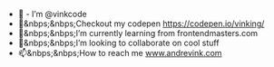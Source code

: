 - 👋 - I’m @vinkcode
- 👀&nbps;&nbps;Checkout my codepen https://codepen.io/vinking/
- 🌱&nbps;&nbps;I’m currently learning from frontendmasters.com
- 💞️&nbps;&nbps;I’m looking to collaborate on cool stuff
- 📫&nbps;&nbps;How to reach me www.andrevink.com

<!---
vinkcode/vinkcode is a ✨ special ✨ repository because its `README.md` (this file) appears on your GitHub profile.
You can click the Preview link to take a look at your changes.
--->
